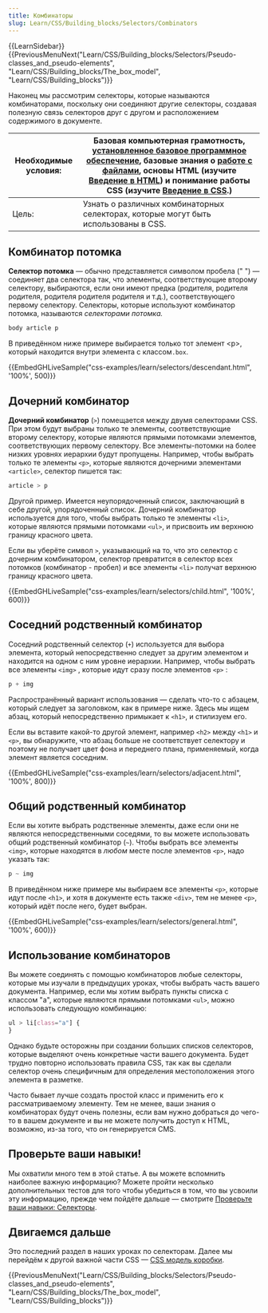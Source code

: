 ```yaml
---
title: Комбинаторы
slug: Learn/CSS/Building_blocks/Selectors/Combinators
---
```


{{LearnSidebar}}{{PreviousMenuNext("Learn/CSS/Building_blocks/Selectors/Pseudo-classes_and_pseudo-elements", "Learn/CSS/Building_blocks/The_box_model", "Learn/CSS/Building_blocks")}}

Наконец мы рассмотрим селекторы, которые называются комбинаторами, поскольку они соединяют другие селекторы, создавая полезную связь селекторов друг с другом и расположением содержимого в документе.

| Необходимые условия: | Базовая компьютерная грамотность, [установленное базовое программное обеспечение](/en-US/docs/Learn/Getting_started_with_the_web/Installing_basic_software), базовые знания о [работе с файлами](/ru/docs/Learn/Getting_started_with_the_web/Dealing_with_files), основы HTML (изучите [Введение в HTML](/ru/docs/Learn/HTML/%D0%92%D0%B2%D0%B5%D0%B4%D0%B5%D0%BD%D0%B8%D0%B5_%D0%B2_HTML)) и понимание работы CSS (изучите [Введение в CSS](/ru/docs/Learn/CSS/First_steps).) |
| -------------------- | ------------------------------------------------------------------------------------------------------------------------------------------------------------------------------------------------------------------------------------------------------------------------------------------------------------------------------------------------------------------------------------------------------------------------------------------------------------------------- |
| Цель:                | Узнать о различных комбинаторных селекторах, которые могут быть использованы в CSS.                                                                                                                                                                                                                                                                                                                                                                                       |

## Комбинатор потомка

**Селектор потомка** — обычно представляется символом пробела (" ") — соединяет два селектора так, что элементы, соответствующие второму селектору, выбираются, если они имеют предка (родителя, родителя родителя, родителя родителя родителя и т.д.), соответствующего первому селектору. Селекторы, которые используют комбинатор потомка, называются _селекторами потомка._

```css
body article p
```

В приведённом ниже примере выбирается только тот элемент \<p>, который находится внутри элемента с классом`.box`.

{{EmbedGHLiveSample("css-examples/learn/selectors/descendant.html", '100%', 500)}}

## Дочерний комбинатор

**Дочерний комбинатор** (`>`) помещается между двумя селекторами CSS. При этом будут выбраны только те элементы, соответствующие второму селектору, которые являются прямыми потомками элементов, соответствующих первому селектору. Все элементы-потомки на более низких уровнях иерархии будут пропущены. Например, чтобы выбрать только те элементы `<p>`, которые являются дочерними элементами `<article>`, селектор пишется так:

```css
article > p
```

Другой пример. Имеется неупорядоченный список, заключающий в себе другой, упорядоченный список. Дочерний комбинатор используется для того, чтобы выбрать только те элементы `<li>`, которые являются прямыми потомками `<ul>`, и присвоить им верхнюю границу красного цвета.

Если вы уберёте символ `>`, указывающий на то, что это селектор с дочерним комбинатором, селектор превратится в селектор всех потомков (комбинатор - пробел) и все элементы `<li>` получат верхнюю границу красного цвета.

{{EmbedGHLiveSample("css-examples/learn/selectors/child.html", '100%', 600)}}

## Соседний родственный комбинатор

Соседний родственный селектор (`+`) используется для выбора элемента, который непосредственно следует за другим элементом и находится на одном с ним уровне иерархии. Например, чтобы выбрать все элементы `<img>` , которые идут сразу после элементов `<p>` :

```css
p + img
```

Распространённый вариант использования — сделать что-то с абзацем, который следует за заголовком, как в примере ниже. Здесь мы ищем абзац, который непосредственно примыкает к `<h1>`, и стилизуем его.

Если вы вставите какой-то другой элемент, например `<h2>` между `<h1>` и `<p>`, вы обнаружите, что абзац больше не соответствует селектору и поэтому не получает цвет фона и переднего плана, применяемый, когда элемент является соседним.

{{EmbedGHLiveSample("css-examples/learn/selectors/adjacent.html", '100%', 800)}}

## Общий родственный комбинатор

Если вы хотите выбрать родственные элементы, даже если они не являются непосредственными соседями, то вы можете использовать общий родственный комбинатор (`~`). Чтобы выбрать все элементы `<img>`, которые находятся в _любом_ месте после элементов `<p>`, надо указать так:

```css
p ~ img
```

В приведённом ниже примере мы выбираем все элементы `<p>`, которые идут после `<h1>`, и хотя в документе есть также `<div>`, тем не менее `<p>`, который идёт после него, будет выбран.

{{EmbedGHLiveSample("css-examples/learn/selectors/general.html", '100%', 600)}}

## Использование комбинаторов

Вы можете соединять с помощью комбинаторов любые селекторы, которые мы изучали в предыдущих уроках, чтобы выбрать часть вашего документа. Например, если мы хотим выбрать пункты списка с классом "a", которые являются прямыми потомками `<ul>`, можно использовать следующую комбинацию:

```css
ul > li[class="a"] {
}
```

Однако будьте осторожны при создании больших списков селекторов, которые выделяют очень конкретные части вашего документа. Будет трудно повторно использовать правила CSS, так как вы сделали селектор очень специфичным для определения местоположения этого элемента в разметке.

Часто бывает лучше создать простой класс и применить его к рассматриваемому элементу. Тем не менее, ваши знания о комбинаторах будут очень полезны, если вам нужно добраться до чего-то в вашем документе и вы не можете получить доступ к HTML, возможно, из-за того, что он генерируется CMS.

## Проверьте ваши навыки!

Мы охватили много тем в этой статье. А вы можете вспомнить наиболее важную информацию? Можете пройти несколько дополнительных тестов для того чтобы убедиться в том, что вы усвоили эту информацию, прежде чем пойдёте дальше — смотрите [Проверьте ваши навыки: Селекторы](/ru/docs/Learn/CSS/Building_blocks/%D0%A1%D0%B5%D0%BB%D0%B5%D0%BA%D1%82%D0%BE%D1%80%D1%8B/%D0%A1%D0%B5%D0%BB%D0%B5%D0%BA%D1%82%D0%BE%D1%80%D1%8B_%D0%97%D0%B0%D0%B4%D0%B0%D1%87%D0%B8).

## Двигаемся дальше

Это последний раздел в наших уроках по селекторам. Далее мы перейдём к другой важной части CSS — [CSS модель коробки](/ru/docs/Learn/CSS/Building_blocks/The_box_model).

{{PreviousMenuNext("Learn/CSS/Building_blocks/Selectors/Pseudo-classes_and_pseudo-elements", "Learn/CSS/Building_blocks/The_box_model", "Learn/CSS/Building_blocks")}}
